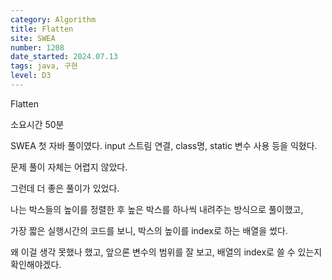 ```yaml
---
category: Algorithm
title: Flatten
site: SWEA
number: 1208
date_started: 2024.07.13
tags: java, 구현
level: D3
---
```


Flatten

소요시간 50분

SWEA 첫 자바 풀이였다.
input 스트림 연결, class명, static 변수 사용 등을 익혔다.

문제 풀이 자체는 어렵지 않았다.

그런데 더 좋은 풀이가 있었다.

나는 박스들의 높이를 정렬한 후 높은 박스를 하나씩 내려주는 방식으로 풀이했고,

가장 짧은 실행시간의 코드를 보니, 박스의 높이를 index로 하는 배열을 썼다.

왜 이걸 생각 못했나 했고, 앞으론 변수의 범위를 잘 보고, 배열의 index로 쓸 수 있는지 확인해야겠다.
